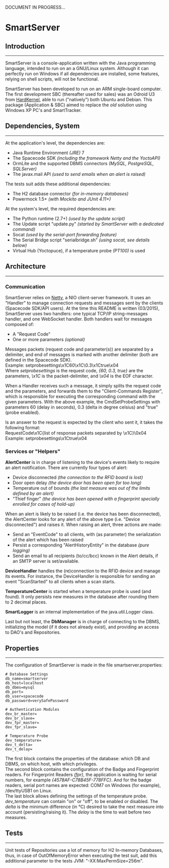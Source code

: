 DOCUMENT IN PROGRESS...

# SmartServer

## Introduction
----

SmartServer is a console-application written with the Java programming language, intended to run on an a
GNU/Linux system.
Although it can perfectly run on Windows if all dependencies are installed, some features, relying on shell scripts,
will not be functional.

SmartServer has been developed to run on an ARM single-board computer. The first development SBC (thereafter used for
sales) was an Odroid U3 from [HardKernel](http://hardkernel.com), able to run ("natively") both Ubuntu and Debian. This
package (Application &amp; SBC) aimed to replace the *old* solution using Windows XP PC's and SmartTracker.


## Dependencies, System
----

At the application's level, the dependencies are:

*   Java Runtime Environment *(JRE)* 7
*   The Spacecode SDK *(including the framework Netty and the YoctoAPI)*
*   OrmLite and the supported DBMS connectors *(MySQL, PostgreSQL, SQLServer)*
*   The javax.mail API *(used to send emails when an alert is raised)*


The tests suit adds these additional dependencies:

*   The H2 database connector *(for in-memory databases)*
*   Powermock 1.5+ *(with Mockito and JUnit 4.11+)*


At the system's level, the required dependencies are:

*   The Python runtime (2.7+) *(used by the update script)*
*   The Update script "update.py" *(started by SmartServer with a dedicated command)*
*   Socat *(used by the serial-port forwarding feature)*
*   The Serial Bridge script "serialbridge.sh" *(using socat, see details below)*
*   Virtual Hub (Yoctopuce), if a temperature probe *(PT100)* is used


## Architecture
----

### Communication

SmartServer relies on [Netty](http://netty.io), a NIO client-server framework. It uses an "Handler" to manage connection
requests and messages sent by the clients (Spacecode SDK/API users). At the time this README is written (03/2015),
SmartServer uses two handlers: one typical TCP/IP string-messages handler, and one WebSocket handler.
Both handlers wait for messages composed of:

*   A "Request Code"
*   One or more parameters *(optional)*

Messages packets (request code and parameter(s)) are separated by a delimiter, and end of messages is marked with
another delimiter (both are defined in the Spacecode SDK).  
Example: setprobesettings\x1C60\x1C\0.3\x1Ctrue\x04  
Where *setprobesettings* is the request code, *{60, 0.3, true}* are the parameters, *\x1C* is the packet-delimiter,
and *\x04* is the EOF character.

When a Handler receives such a message, it simply splits the request code and the parameters, and forwards them to the
"Client-Commands Register", which is responsible for executing the corresponding command with the given parameters.
With the above example, the CmdSetProbeSettings with parameters 60 (delay in seconds), 0.3 (delta in degree celsius)
and "true" (probe enabled).

Is an answer to the request is expected by the client who sent it, it takes the following format:  
RequestCode\x1C{list of response packets separated by \x1C}\0x04  
Example: setprobesettings\x1Ctrue\x04

### Services or "Helpers"

**AlertCenter** is in charge of listening to the device's events likely to require an alert notification. There are
currently four types of alert:

*   Device disconnected *(the connection to the RFID board is lost)*
*   Door open delay *(the device door has been open for too long)*
*   Temperature out of bounds *(the last measure was out of the limits defined by an alert)*
*   "Thief finger" *(the device has been opened with a fingerprint specially enrolled for cases of hold-up)*

When an alert is likely to be raised (i.e. the device has been disconnected), the AlertCenter looks for any alert of
the above type (i.e. "Device disconnected") and raises it. When raising an alert, three actions are made:

*   Send an "EventCode" to all clients, with (as parameter) the serialization of the alert which has been raised
*   Persist a corresponding "AlertHistoryEntity" in the database *(pure logging)*
*   Send an email to all recipients (to/cc/bcc) known in the Alert details, if an SMTP server is set/available.
 

**DeviceHandler** handles the (re)connection to the RFID device and manage its events. For instance, the DeviceHandler 
is responsible for sending an event "ScanStarted" to all clients when a scan starts.

**TemperatureCenter** is started when a temperature probe is used (and found). It only persists new measures in the 
database after rounding them to 2 decimal places. 

**SmartLogger** is an internal implementation of the java.util.Logger class.

Last but not least, the **DbManager** is in charge of connecting to the DBMS, initializing the model (if it does not 
already exist), and providing an access to DAO's and Repositories.


## Properties
----

The configuration of SmartServer is made in the file smartserver.properties:
 
    # Database Settings
    db_name=smartserver
    db_host=localhost
    db_dbms=mysql
    db_port=
    db_user=spacecode
    db_password=verySafePassword
    
    # Authentication Modules
    dev_br_master=
    dev_br_slave=
    dev_fpr_master=
    dev_fpr_slave=
    
    # Temperature Probe
    dev_temperature=
    dev_t_delta=
    dev_t_delay=

The first block contains the properties of the database: which DB and DBMS, on which host, with which privileges.  
The second block contains the configuration of the Badge and Fingerprint readers. For Fingerprint
Readers *(fpr)*, the application is waiting for serial numbers, for example *{4578AF-C78B45F-778FFC}*. And for the badge
readers, serial port names are expected: COM7 on Windows (for example), /dev/ttyUSB1 on Linux.  
The last block allows defining the settings of the temperature probe. *dev_temperature* can contain "on" or "off", to 
be enabled or disabled. The *delta* is the minimum difference (in °C) desired to take the next measure into account 
(persisting/raising it). The *delay* is the time to wait before two measures.  

## Tests
----

Unit tests of Repositories use a lot of memory for H2 In-memory Databases, thus, in case of OutOfMemoryError when
executing the test suit, add this additional parameter to the tests JVM: "-XX:MaxPermSize=256m".